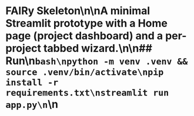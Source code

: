 # FAIRy Skeleton\n\nA minimal Streamlit prototype with a Home page (project dashboard) and a per-project tabbed wizard.\n\n## Run\n```bash\npython -m venv .venv && source .venv/bin/activate\npip install -r requirements.txt\nstreamlit run app.py\n```\n